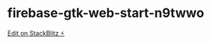 # firebase-gtk-web-start-n9twwo

[Edit on StackBlitz ⚡️](https://stackblitz.com/edit/firebase-gtk-web-start-n9twwo)